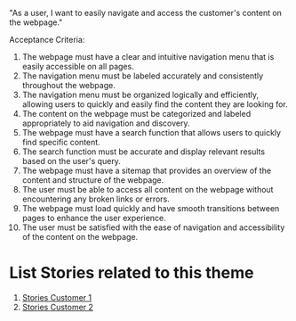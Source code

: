 "As a user, I want to easily navigate and access the customer's content on the webpage."

Acceptance Criteria:

1. The webpage must have a clear and intuitive navigation menu that is easily accessible on all pages.
2. The navigation menu must be labeled accurately and consistently throughout the webpage.
3. The navigation menu must be organized logically and efficiently, allowing users to quickly and easily find the content they are looking for.
4. The content on the webpage must be categorized and labeled appropriately to aid navigation and discovery.
5. The webpage must have a search function that allows users to quickly find specific content.
6. The search function must be accurate and display relevant results based on the user's query.
7. The webpage must have a sitemap that provides an overview of the content and structure of the webpage.
8. The user must be able to access all content on the webpage without encountering any broken links or errors.
9. The webpage must load quickly and have smooth transitions between pages to enhance the user experience.
10. The user must be satisfied with the ease of navigation and accessibility of the content on the webpage.


# List Stories related to this theme
1. [Stories Customer 1]("C:\Users\bryan\PycharmProjects\mywebclass-agile-docs\documentation\theme_1\initiatives\Epics\Stories\story_customer1.md")
2. [Stories Customer 2]("C:\Users\bryan\PycharmProjects\mywebclass-agile-docs\documentation\theme_1\initiatives\Epics\Stories\story_customer2.md")